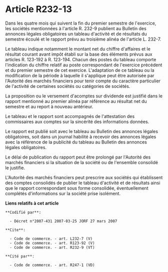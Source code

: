 # Article R232-13

Dans les quatre mois qui suivent la fin du premier semestre de l'exercice, les sociétés mentionnées à l'article R. 232-9
publient au Bulletin des annonces légales obligatoires un tableau d'activité et de résultats du semestre écoulé et le rapport
prévu au troisième alinéa de l'article L. 232-7. 

Le tableau indique notamment le montant net du chiffre d'affaires et le résultat courant avant impôt établi sur la base des
éléments prévus aux articles R. 123-192 à R. 123-194. Chacun des postes du tableau comporte l'indication du chiffre relatif
au poste correspondant de l'exercice précédent et du premier semestre de cet exercice. L'adaptation de ce tableau ou la
modification de la période à laquelle il s'applique peut être autorisée par l'Autorité des marchés financiers pour tenir
compte du caractère particulier de l'activité de certaines sociétés ou catégories de sociétés. 

La proposition ou le versement d'acomptes sur dividende est justifié dans le rapport mentionné au premier alinéa par
référence au résultat net du semestre et au report à nouveau antérieur. 

Le tableau et le rapport sont accompagnés de l'attestation des commissaires aux comptes sur la sincérité des informations
données. 

Le rapport est publié soit avec le tableau au Bulletin des annonces légales obligatoires, soit dans un journal habilité à
recevoir des annonces légales avec la référence de la publicité du tableau au Bulletin des annonces légales obligatoires. 

Le délai de publication du rapport peut être prolongé par l'Autorité des marchés financiers si la situation de la société ou
de l'ensemble consolidé le justifie. 

L'Autorité des marchés financiers peut prescrire aux sociétés qui établissent des comptes consolidés de publier le tableau
d'activité et de résultats ainsi que le rapport correspondant sous forme consolidée, éventuellement complétés d'informations
sur la société prise isolément.

**Liens relatifs à cet article**

	**Codifié par**:

	  - Décret n°2007-431 2007-03-25 JORF 27 mars 2007

	**Cite**:

	  - Code de commerce. - art. L232-7 (V)
	  - Code de commerce. - art. R123-92 (V)
	  - Code de commerce. - art. R232-9 (VT)

	**Cité par**:

	  - Code de commerce. - art. R247-1 (VD)

